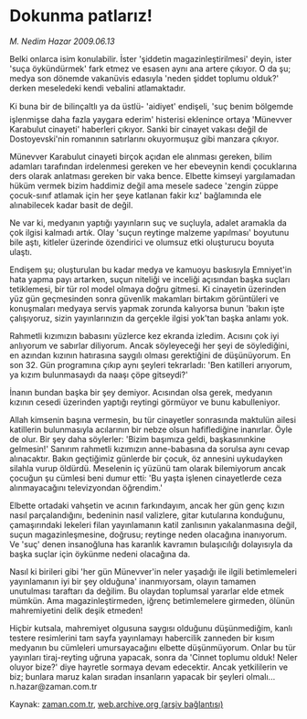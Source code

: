 # Dokunma patlarız!

*M. Nedim Hazar 2009.06.13*

<tr><td class="metin" colspan="2" style="padding-top: 20px; padding-left: 5px; padding-right: 10px;">Belki onlarca isim konulabilir. İster 'şiddetin magazinleştirilmesi' deyin, ister 'suça öykündürmek' fark etmez ve esasen aynı ana artere çıkıyor. O da şu; medya son dönemde vakanüvis edasıyla 'neden şiddet toplumu olduk?' derken meseledeki kendi vebalini atlamaktadır.</td></tr><tr><td class="metin" colspan="2" style="padding-top: 20px; padding-left: 5px; padding-right: 10px;"><p>Ki buna bir de bilinçaltlı ya da üstlü- 'aidiyet' endişeli, 'suç benim bölgemde işlenmişse daha fazla yaygara ederim' histerisi eklenince ortaya 'Münevver Karabulut cinayeti' haberleri çıkıyor. Sanki bir cinayet vakası değil de Dostoyevski'nin romanının satırlarını okuyormuşuz gibi manzara çıkıyor.
<p>Münevver Karabulut cinayeti birçok açıdan ele alınması gereken, bilim adamları tarafından irdelenmesi gereken ve her ebeveynin kendi çocuklarına ders olarak anlatması gereken bir vaka bence. Elbette kimseyi yargılamadan hüküm vermek bizim haddimiz değil ama mesele sadece 'zengin züppe çocuk-sınıf atlamak için her şeye katlanan fakir kız' bağlamında ele alınabilecek kadar basit de değil.
<p>Ne var ki, medyanın yaptığı yayınların suç ve suçluyla, adalet aramakla da çok ilgisi kalmadı artık. Olay 'suçun reytinge malzeme yapılması' boyutunu bile aştı, kitleler üzerinde özendirici ve olumsuz etki oluşturucu boyuta ulaştı.
<p>Endişem şu; oluşturulan bu kadar medya ve kamuoyu baskısıyla Emniyet'in hata yapma payı artarken, suçun niteliği ve inceliği açısından başka suçları tetiklemesi, bir tür rol model olmaya doğru gitmesi. Ki cinayetin üzerinden yüz gün geçmesinden sonra güvenlik makamları birtakım görüntüleri ve konuşmaları medyaya servis yapmak zorunda kalıyorsa bunun 'bakın işte çalışıyoruz, sizin yayınlarınızın da gerçekle ilgisi yok'tan başka anlamı yok.
<p>Rahmetli kızımızın babasını yüzlerce kez ekranda izledim. Acısını çok iyi anlıyorum ve sabırlar diliyorum. Ancak söyleyeceği her şeyi de söylediğini, en azından kızının hatırasına saygılı olması gerektiğini de düşünüyorum. En son 32. Gün programına çıkıp aynı şeyleri tekrarladı: 'Ben katilleri arıyorum, ya kızım bulunmasaydı da naaşı çöpe gitseydi?'
<p>İnanın bundan başka bir şey demiyor. Acısından olsa gerek, medyanın kızının cesedi üzerinden yaptığı reytingi görmüyor ve bunu kabulleniyor.
<p>Allah kimsenin başına vermesin, bu tür cinayetler sonrasında maktulün ailesi katillerin bulunmasıyla acılarının bir nebze olsun hafiflediğine inanırlar. Öyle de olur. Bir şey daha söylerler: 'Bizim başımıza geldi, başkasınınkine gelmesin!' Sanırım rahmetli kızımızın anne-babasına da sorulsa aynı cevap alınacaktır. Bakın geçtiğimiz günlerde bir çocuk, öz annesini uykudayken silahla vurup öldürdü. Meselenin iç yüzünü tam olarak bilemiyorum ancak çocuğun şu cümlesi beni dumur etti: 'Bu yaşta işlenen cinayetlerde ceza alınmayacağını televizyondan öğrendim.'
<p>Elbette ortadaki vahşetin ve acının farkındayım, ancak her gün genç kızın nasıl parçalandığını, bedeninin nasıl valizlere, gitar kutularına konduğunu, çamaşırındaki lekeleri filan yayınlamanın katil zanlısının yakalanmasına değil, suçun magazinleşmesine, doğrusu; reytinge neden olacağına inanıyorum. Ve 'suç' denen insanoğluna has karanlık kavramın bulaşıcılığı dolayısıyla da başka suçlar için öykünme nedeni olacağına da.
<p>Nasıl ki birileri gibi 'her gün Münevver'in neler yaşadığı ile ilgili betimlemeleri yayınlamanın iyi bir şey olduğuna' inanmıyorsam, olayın tamamen unutulması taraftarı da değilim. Bu olaydan toplumsal yararlar elde etmek mümkün. Ama magazinleştirmeden, iğrenç betimlemelere girmeden, ölünün mahremiyetini delik deşik etmeden!
<p> Hiçbir kutsala, mahremiyet olgusuna saygısı olduğunu düşünmediğim, kanlı testere resimlerini tam sayfa yayınlamayı habercilik zanneden bir kısım medyanın bu cümleleri umursayacağını elbette düşünmüyorum. Onlar bu tür yayınları tiraj-reyting uğruna yapacak, sonra da 'Cinnet toplumu olduk! Neler oluyor bize?' diye hayretle sormaya devam edecektir. Ancak yetkililerin ve biz; bunlara maruz kalan sıradan insanların yapacak bir şeyleri olmalı... n.hazar@zaman.com.tr<br/></p></p></p></p></p></p></p></p></p></p></td></tr>

Kaynak: [zaman.com.tr](http://zaman.com.tr/yazar.do?yazino=858367), [web.archive.org (arşiv bağlantısı)](http://web.archive.org/web/20090619162146/http://www.zaman.com.tr:80/yazar.do?yazino=858367)
